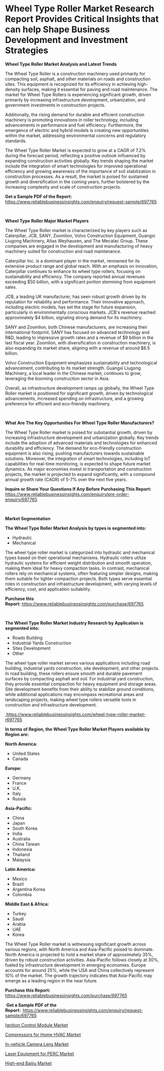 <p><h1>Wheel Type Roller Market Research Report Provides Critical Insights that can help Shape Business Development and Investment Strategies</h1></p><p><strong>Wheel Type Roller Market Analysis and Latest Trends</strong></p>
<p><p>The Wheel Type Roller is a construction machinery used primarily for compacting soil, asphalt, and other materials on roads and construction sites. This equipment is recognized for its efficiency in achieving high-density surfaces, making it essential for paving and road maintenance. The market for Wheel Type Rollers is experiencing significant growth, driven primarily by increasing infrastructure development, urbanization, and government investments in construction projects.</p><p>Additionally, the rising demand for durable and efficient construction machinery is promoting innovations in roller technology, including advancements in performance and fuel efficiency. Furthermore, the emergence of electric and hybrid models is creating new opportunities within the market, addressing environmental concerns and regulatory standards.</p><p>The Wheel Type Roller Market is expected to grow at a CAGR of 7.2% during the forecast period, reflecting a positive outlook influenced by expanding construction activities globally. Key trends shaping the market include the integration of smart technologies for improved operational efficiency and growing awareness of the importance of soil stabilization in construction processes. As a result, the market is poised for sustained growth and diversification in the coming years, further bolstered by the increasing complexity and scale of construction projects.</p></p>
<p><strong>Get a Sample PDF of the Report:&nbsp;</strong> <a href="https://www.reliablebusinessinsights.com/enquiry/request-sample/697765?utm_campaign=84&utm_medium=2&utm_source=Github&utm_content=ia&utm_term=23032025&utm_id=wheel-type-roller">https://www.reliablebusinessinsights.com/enquiry/request-sample/697765</a></p>
<p>&nbsp;</p>
<p><strong>Wheel Type Roller Major Market Players</strong></p>
<p><p>The Wheel Type Roller market is characterized by key players such as Caterpillar, JCB, SANY, Zoomlion, Volvo Construction Equipment, Guangxi Liugong Machinery, Altas Weyhausen, and The Mecalac Group. These companies are engaged in the development and manufacturing of heavy machinery suited for construction and road maintenance.</p><p>Caterpillar Inc. is a dominant player in the market, renowned for its extensive product range and global reach. With an emphasis on innovation, Caterpillar continues to enhance its wheel type rollers, focusing on sustainability and efficiency. The company reported annual revenues exceeding $50 billion, with a significant portion stemming from equipment sales.</p><p>JCB, a leading UK manufacturer, has seen robust growth driven by its reputation for reliability and performance. Their innovative approach, including electric models, has set the stage for future expansion, particularly in environmentally conscious markets. JCB's revenue reached approximately $4 billion, signaling strong demand for its machinery.</p><p>SANY and Zoomlion, both Chinese manufacturers, are increasing their international footprint. SANY has focused on advanced technology and R&D, leading to impressive growth rates and a revenue of $9 billion in the last fiscal year. Zoomlion, with diversification in construction machinery, is also expanding its market share, aligning with a revenue of around $6.5 billion.</p><p>Volvo Construction Equipment emphasizes sustainability and technological advancement, contributing to its market strength. Guangxi Liugong Machinery, a local leader in the Chinese market, continues to grow, leveraging the booming construction sector in Asia.</p><p>Overall, as infrastructure development ramps up globally, the Wheel Type Roller market is positioned for significant growth, driven by technological advancements, increased spending on infrastructure, and a growing preference for efficient and eco-friendly machinery.</p></p>
<p>&nbsp;</p>
<p><strong>What Are The Key Opportunities For Wheel Type Roller Manufacturers?</strong></p>
<p><p>The Wheel Type Roller market is poised for substantial growth, driven by increasing infrastructure development and urbanization globally. Key trends include the adoption of advanced materials and technologies for enhanced durability and efficiency. The demand for eco-friendly construction equipment is also rising, pushing manufacturers towards sustainable solutions. Moreover, the integration of smart technologies, including IoT capabilities for real-time monitoring, is expected to shape future market dynamics. As major economies invest in transportation and construction projects, the market is projected to expand significantly, with a compound annual growth rate (CAGR) of 5-7% over the next five years.</p></p>
<p><strong>Inquire or Share Your Questions If Any Before Purchasing This Report:</strong> <a href="https://www.reliablebusinessinsights.com/enquiry/pre-order-enquiry/697765?utm_campaign=84&utm_medium=2&utm_source=Github&utm_content=ia&utm_term=23032025&utm_id=wheel-type-roller">https://www.reliablebusinessinsights.com/enquiry/pre-order-enquiry/697765</a></p>
<p>&nbsp;</p>
<p><strong>Market Segmentation</strong></p>
<p><strong>The Wheel Type Roller Market Analysis by types is segmented into:</strong></p>
<p><ul><li>Hydraulic</li><li>Mechanical</li></ul></p>
<p><p>The wheel type roller market is categorized into hydraulic and mechanical types based on their operational mechanisms. Hydraulic rollers utilize hydraulic systems for efficient weight distribution and smooth operation, making them ideal for heavy compaction tasks. In contrast, mechanical rollers rely on mechanical systems, often featuring simpler designs, making them suitable for lighter compaction projects. Both types serve essential roles in construction and infrastructure development, with varying levels of efficiency, cost, and application suitability.</p></p>
<p><strong>Purchase this Report:&nbsp;</strong><a href="https://www.reliablebusinessinsights.com/purchase/697765?utm_campaign=84&utm_medium=2&utm_source=Github&utm_content=ia&utm_term=23032025&utm_id=wheel-type-roller">https://www.reliablebusinessinsights.com/purchase/697765</a></p>
<p>&nbsp;</p>
<p><strong>The Wheel Type Roller Market Industry Research by Application is segmented into:</strong></p>
<p><ul><li>Roads Building</li><li>Industrial Yards Construction</li><li>Sites Development</li><li>Other</li></ul></p>
<p><p>The wheel type roller market serves various applications including road building, industrial yards construction, site development, and other projects. In road building, these rollers ensure smooth and durable pavement surfaces by compacting asphalt and soil. For industrial yard construction, they provide essential compaction for heavy equipment and storage areas. Site development benefits from their ability to stabilize ground conditions, while additional applications may encompass recreational areas and landscaping projects, making wheel type rollers versatile tools in construction and infrastructure development.</p></p>
<p><a href="https://www.reliablebusinessinsights.com/wheel-type-roller-market-r697765?utm_campaign=84&utm_medium=2&utm_source=Github&utm_content=ia&utm_term=23032025&utm_id=wheel-type-roller">&nbsp;https://www.reliablebusinessinsights.com/wheel-type-roller-market-r697765</a></p>
<p><strong>In terms of Region, the Wheel Type Roller Market Players available by Region are:</strong></p>
<p>
    <p> <strong> North America: </strong>
        <ul>
            <li>United States</li>
            <li>Canada</li>
        </ul>
        </p> 
    <p> <strong> Europe: </strong>
        <ul>
            <li>Germany</li>
            <li>France</li>
            <li>U.K.</li>
            <li>Italy</li>
            <li>Russia</li>
        </ul>
        </p> 
    <p> <strong> Asia-Pacific: </strong>
        <ul>
            <li>China</li>
            <li>Japan</li>
            <li>South Korea</li>
            <li>India</li>
            <li>Australia</li>
            <li>China Taiwan</li>
            <li>Indonesia</li>
            <li>Thailand</li>
            <li>Malaysia</li>
        </ul>
        </p> 
    <p> <strong> Latin America: </strong>
        <ul>
            <li>Mexico</li>
            <li>Brazil</li>
            <li>Argentina Korea</li>
            <li>Colombia</li>
        </ul>
        </p> 
    <p> <strong> Middle East & Africa: </strong>
        <ul>
            <li>Turkey</li>
            <li>Saudi</li>
            <li>Arabia</li>
            <li>UAE</li>
            <li>Korea</li>
        </ul>
    </p>
    </p>
<p><p>The Wheel Type Roller market is witnessing significant growth across various regions, with North America and Asia-Pacific poised to dominate. North America is projected to hold a market share of approximately 35%, driven by robust construction activities. Asia-Pacific follows closely at 30%, fueled by infrastructure development in emerging economies. Europe accounts for around 25%, while the USA and China collectively represent 10% of the market. The growth trajectory indicates that Asia-Pacific may emerge as a leading region in the near future.</p></p>
<p><strong>Purchase this Report: </strong><a href="https://www.reliablebusinessinsights.com/purchase/697765?utm_campaign=84&utm_medium=2&utm_source=Github&utm_content=ia&utm_term=23032025&utm_id=wheel-type-roller">https://www.reliablebusinessinsights.com/purchase/697765</a></p>
<p>&nbsp;<strong>Get a Sample PDF of the Report:&nbsp;&nbsp;</strong><a href="https://www.reliablebusinessinsights.com/enquiry/request-sample/697765?utm_campaign=84&utm_medium=2&utm_source=Github&utm_content=ia&utm_term=23032025&utm_id=wheel-type-roller">https://www.reliablebusinessinsights.com/enquiry/request-sample/697765</a></p>
<p><strong></strong></p>
<p><p><a href="https://github.com/sentoljinqiu/Market-Research-Report-List-1/blob/main/ignition-control-module-market.md?utm_campaign=84&utm_medium=2&utm_source=Github&utm_content=ia&utm_term=23032025&utm_id=wheel-type-roller">Ignition Control Module Market</a></p><p><a href="https://github.com/kecixayaab/Market-Research-Report-List-1/blob/main/compressors-for-home-hvac-market.md?utm_campaign=84&utm_medium=2&utm_source=Github&utm_content=ia&utm_term=23032025&utm_id=wheel-type-roller">Compressors for Home HVAC Market</a></p><p><a href="https://github.com/ummulmzu/Market-Research-Report-List-1/blob/main/in-vehicle-camera-lens-market.md?utm_campaign=84&utm_medium=2&utm_source=Github&utm_content=ia&utm_term=23032025&utm_id=wheel-type-roller">In-vehicle Camera Lens Market</a></p><p><a href="https://github.com/nwokechock6s/Market-Research-Report-List-1/blob/main/laser-equipment-for-perc-market.md?utm_campaign=84&utm_medium=2&utm_source=Github&utm_content=ia&utm_term=23032025&utm_id=wheel-type-roller">Laser Equipment for PERC Market</a></p><p><a href="https://github.com/gilerzelko7a/Market-Research-Report-List-1/blob/main/high-end-baijiu-market.md?utm_campaign=84&utm_medium=2&utm_source=Github&utm_content=ia&utm_term=23032025&utm_id=wheel-type-roller">High-end Baijiu Market</a></p></p>
